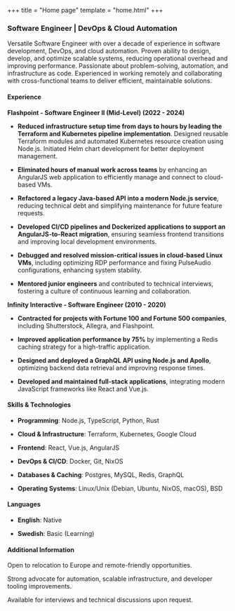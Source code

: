+++
title = "Home page"
template = "home.html"
+++

<article class="resume">

### Software Engineer | DevOps & Cloud Automation

Versatile Software Engineer with over a decade of experience in software
development, DevOps, and cloud automation. Proven ability to design, develop,
and optimize scalable systems, reducing operational overhead and improving
performance. Passionate about problem-solving, automation, and infrastructure
as code. Experienced in working remotely and collaborating with
cross-functional teams to deliver efficient, maintainable solutions.

#### Experience

**Flashpoint - Software Engineer II (Mid-Level) (2022 - 2024)**

- **Reduced infrastructure setup time from days to hours by leading the Terraform
  and Kubernetes pipeline implementation**. Designed reusable Terraform modules
  and automated Kubernetes resource creation using Node.js. Initiated Helm
  chart development for better deployment management.

- **Eliminated hours of manual work across teams** by enhancing an AngularJS web
  application to efficiently manage and connect to cloud-based VMs.

- **Refactored a legacy Java-based API into a modern Node.js service**, reducing
  technical debt and simplifying maintenance for future feature requests.

- **Developed CI/CD pipelines and Dockerized applications to support an
  AngularJS-to-React migration**, ensuring seamless frontend transitions and
  improving local development environments.

- **Debugged and resolved mission-critical issues in cloud-based Linux VMs**,
  including optimizing RDP performance and fixing PulseAudio configurations,
  enhancing system stability.

- **Mentored junior engineers** and contributed to technical interviews,
  fostering a culture of continuous learning and collaboration.

**Infinity Interactive - Software Engineer (2010 - 2020)**

- **Contracted for projects with Fortune 100 and Fortune 500 companies**,
  including Shutterstock, Allegra, and Flashpoint.

- **Improved application performance by 75%** by implementing a Redis caching
  strategy for a high-traffic application.

- **Designed and deployed a GraphQL API using Node.js and Apollo**, optimizing
  backend data retrieval and improving response times.

- **Developed and maintained full-stack applications**, integrating modern
  JavaScript frameworks like React and Vue.js.

#### Skills & Technologies

- **Programming**: Node.js, TypeScript, Python, Rust

- **Cloud & Infrastructure**: Terraform, Kubernetes, Google Cloud

- **Frontend**: React, Vue.js, AngularJS

- **DevOps & CI/CD**: Docker, Git, NixOS

- **Databases & Caching**: Postgres, MySQL, Redis, GraphQL

- **Operating Systems**: Linux/Unix (Debian, Ubuntu, NixOS, macOS), BSD

#### Languages

- **English**: Native

- **Swedish**: Basic (Learning)

#### Additional Information

Open to relocation to Europe and remote-friendly opportunities.

Strong advocate for automation, scalable infrastructure, and developer tooling improvements.

Available for interviews and technical discussions upon request.

</article>
